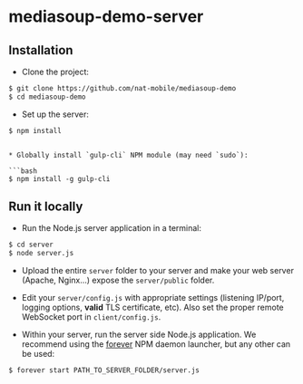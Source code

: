 # mediasoup-demo-server


## Installation

* Clone the project:

```bash
$ git clone https://github.com/nat-mobile/mediasoup-demo
$ cd mediasoup-demo
```

* Set up the server:

```bash
$ npm install
```


```

* Globally install `gulp-cli` NPM module (may need `sudo`):

```bash
$ npm install -g gulp-cli
```


## Run it locally

* Run the Node.js server application in a terminal:

```bash
$ cd server
$ node server.js
```


* Upload the entire `server` folder to your server and make your web server (Apache, Nginx...) expose the `server/public` folder.

* Edit your `server/config.js` with appropriate settings (listening IP/port, logging options, **valid** TLS certificate, etc). Also set the proper remote WebSocket port in `client/config.js`.

* Within your server, run the server side Node.js application. We recommend using the [forever](https://www.npmjs.com/package/forever) NPM daemon launcher, but any other can be used:

```bash
$ forever start PATH_TO_SERVER_FOLDER/server.js
```
